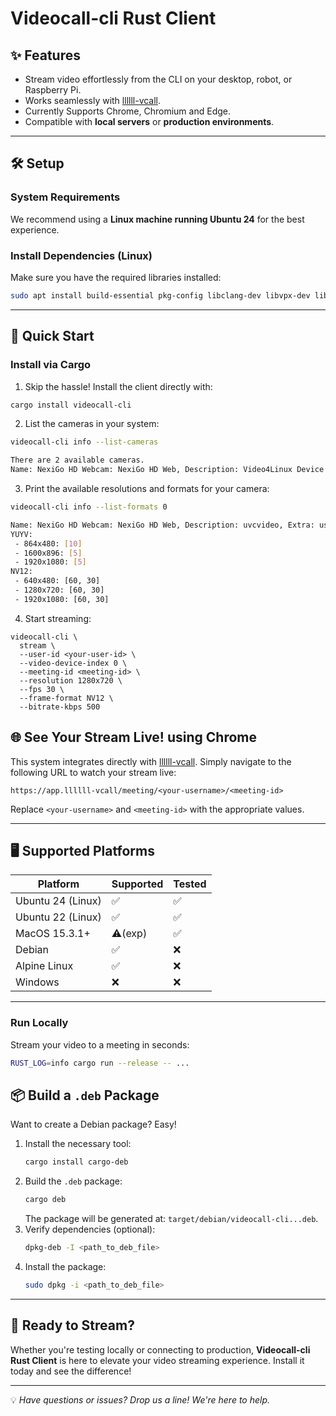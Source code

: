 
# Videocall-cli Rust Client

## ✨ Features
- Stream video effortlessly from the CLI on your desktop, robot, or Raspberry Pi.
- Works seamlessly with [llllll-vcall](https://llllll-vcall).
- Currently Supports Chrome, Chromium and Edge.
- Compatible with **local servers** or **production environments**.

---

## 🛠️ Setup

### System Requirements
We recommend using a **Linux machine running Ubuntu 24** for the best experience.

### Install Dependencies (Linux)
Make sure you have the required libraries installed:

```sh
sudo apt install build-essential pkg-config libclang-dev libvpx-dev libasound2-dev libv4l-dev cmake libssl-dev
```

---

## 🚀 Quick Start

### Install via Cargo

1. Skip the hassle! Install the client directly with:

```sh
cargo install videocall-cli
```

2. List the cameras in your system:
```sh
videocall-cli info --list-cameras

There are 2 available cameras.
Name: NexiGo HD Webcam: NexiGo HD Web, Description: Video4Linux Device @ /dev/video4, Extra: , Index: 0
```
3. Print the available resolutions and formats for your camera:
```sh
videocall-cli info --list-formats 0

Name: NexiGo HD Webcam: NexiGo HD Web, Description: uvcvideo, Extra: usb-0000:00:03.0-5 (6, 8, 12), Index: 0
YUYV:
 - 864x480: [10]
 - 1600x896: [5]
 - 1920x1080: [5]
NV12:
 - 640x480: [60, 30]
 - 1280x720: [60, 30]
 - 1920x1080: [60, 30]
 ```

4. Start streaming:

```
videocall-cli \
  stream \
  --user-id <your-user-id> \
  --video-device-index 0 \
  --meeting-id <meeting-id> \
  --resolution 1280x720 \
  --fps 30 \
  --frame-format NV12 \
  --bitrate-kbps 500
```

## 🌐 See Your Stream Live! using Chrome
This system integrates directly with [llllll-vcall](https://llllll-vcall). Simply navigate to the following URL to watch your stream live:

```
https://app.llllll-vcall/meeting/<your-username>/<meeting-id>
```

Replace `<your-username>` and `<meeting-id>` with the appropriate values.

---

## 🖥️ Supported Platforms

| Platform          | Supported | Tested         |
|--------------------|-----------|----------------|
| Ubuntu 24 (Linux) | ✅        | ✅             |
| Ubuntu 22 (Linux) | ✅        | ✅             |
| MacOS 15.3.1+     | ⚠️(exp)  | ✅             |
| Debian            | ✅        | ❌             |
| Alpine Linux      | ✅        | ❌             |
| Windows           | ❌        | ❌             |

---

### Run Locally
Stream your video to a meeting in seconds:

```sh
RUST_LOG=info cargo run --release -- ...
```

## 📦 Build a `.deb` Package

Want to create a Debian package? Easy!

1. Install the necessary tool:
   ```sh
   cargo install cargo-deb
   ```
2. Build the `.deb` package:
   ```sh
   cargo deb
   ```
   The package will be generated at: `target/debian/videocall-cli...deb`.
3. Verify dependencies (optional):
   ```sh
   dpkg-deb -I <path_to_deb_file>
   ```
4. Install the package:
   ```sh
   sudo dpkg -i <path_to_deb_file>
   ```

---


## 🎉 Ready to Stream?
Whether you're testing locally or connecting to production, **Videocall-cli Rust Client** is here to elevate your video streaming experience. Install it today and see the difference!

---
💡 *Have questions or issues? Drop us a line! We're here to help.*
